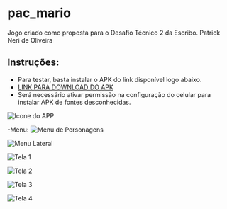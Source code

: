 # pac_mario

Jogo criado como proposta para o Desafio Técnico 2 da Escribo.
Patrick Neri de Oliveira

## Instruções:
- Para testar, basta instalar o APK do link disponível logo abaixo.
- [LINK PARA DOWNLOAD DO APK](https://drive.google.com/file/d/1bpGpl9CyOPfxkiCHLIjZMjv6NSKEUlhH/view?usp=sharing)
- Será necessário ativar permissão na configuração do celular para instalar APK de fontes desconhecidas.

![Icone do APP](https://lh3.googleusercontent.com/28zp_7utpNp7gZTNiO3Ast_Wv2zfksrVNmvBUDK94ou-RZm8WcbvfbyapMYAtmvLLDbLQm8Xd0mxYKRvG5IlaCT8kRsTfGBQ-NNuAEwXXuQRN9OrMVvbPv6XFxfU2c73qzEKjbT-mHEILv7QstUzJVKeT48hsklVmCgEXpo-Uk0MhSjFXzBphoqf3_Va_1zPeDOmSGGfnPs5EZnAXqLRkWzn5ocrU-OWypA8hLQ3AsI4EVnBVcjvi6DjsgFrvCRYcVYv7fhncTMPH-FhIKP9M9FeRrkC1CrH-wFQ7pAMd6z0hbObcch2zFxEVbSegpzrHrm8xGXodpkX_h3rgtY_4-1feEEYCfnCs-wdBXujZerCLypWoEQzinVwKh_PyGtEJ5NoO_yR7DZAs5AL8fzTQoqlXydLj5pcsUm2Hx1zG_y0sCQTuZlXzvUaLCmYkEL9Medykqg7KEDONcnAssugdeKq3OTaqRrN_9zinHpYANQabOlKa-6sKOopQ3b88Lo_2thcItCXVe56spJr1XF7BZkcPYDAh5JP4Jp69l_tfGjjVvXcB5eca28gnMF52U6XxyfaWhfxVX2eH8NzVkumR75JPOUNrYxwk7Le5nsSxhvHUuQmvB2KK_piGAnCrVAiBEIo_tvbVF3fO5m_hZCHYXBDtpmMrhMQFxUwxEycEsL9uvslMrVU3It-bebQvhRcrzwAnfISvv2UvFhzCTdLOP6bWUEztxwgo2DqEItZf5RtdqDu5QCBz-ctER6xLg=w329-h335-no?authuser=0)

-Menu:
![Menu de Personagens](https://lh3.googleusercontent.com/6mvAVKe19ec1tB3PGyYSRG7oBo90ivGi2wBoV4cAu3Hc8uTXDltyl9uG1a54CBbLvaGKSlhoyOPxHLBEdXlQmWScQVfOjRFr_UA8Pcg4yyd9QqtWNl9OYr7YBr9_kquzSVpluofb-0kCuuUAeVDv4teGUgHdQMSBFZq02b_ZB_lb7O-C_0_DLIum5v5dKpWAG9T7kp4MAF2wKVBYFyIMWx6EtmvLHwWD72A3cFaK2byw_928u6_mpO7LZoCSZyz_QqyJf8iuG0Pu-kyMK0XBYhvPnxgWqQM-48SnpO2C9vDUVFV3o59fKrTnGHWDC4-IYdrvldBUKydM1jh7kExCuKiqipklicwPbpZRLMFlFYC1l84yqx2LQsAx5WtZFBxLhUIvOML7i86Ri8U8DxwWzWHguFI8oUquO2wdxHEvMh2ojalLxPVmGh_p7pz3okx46XZ7bXvtMTfeebLWQ3J-K9SsuCqex-8H-lPMR_uNKDnZe1njsDw4MAghbztp1mQp0pDs0Yv-XPOIj_dh9YMMzGU9gai9XG32cwkIUVPpLjlLYOh_dfUh_VHTiFQj5nhyV6SUFoemMgO9dnhY4eHSFaTySZAHGMNWga_XVXVqi4gwPRb7AvfH4_PIGPruYEVhOw-Q7rZctGGGNnNTINw4wRvVTZeqDXPfQ4GeDVk0g5JUrV8K3-a-fJtIqsVjItOIDuvIz3ffQ1Doxv8-NPMLth5f0m7M1QO13WShh8BbqAS0VlQDEfUVKJJrHyDccA=w359-h797-no?authuser=0)

![Menu Lateral](https://lh3.googleusercontent.com/yyLDndigJtVLi0Zu3MdDM2VNq59L3VKfdPRmJnKUuKNII21BHob4F3BvgPkA6Vxxy19QBleAtnpOucvPxMZCG85dFEaMbCMRCcGYnocTw1Krg-uTo-e80I2sBBqjMPFkwef1HBJpGxBHPqRVnpHEAeGs-XCkYBo21sH3YaPtlpynBe9Z63QwkNrY5Qo_KwHNKZkbeXu6iJRfN2UqGZcNYQFvx9esCJr0WI27awDzCUF-J426xs6MYNV2Sr4OqweUpt_WjUyOgRTqmkB0WoiLjJ_bneBczSBdWH4JjbNIttUGYtC8nRI0oQQ83INAHRVV1uE-rieaiMYEIDMtEOERJV_ShDT6FrHSkh8tx5XD4X9obG_FbSN_JN18noNDCotIiRevL54DkHRI8stmEZcSSYW6St5HBJK2kT_PBdbdlNhSAplmBrjr1dBXum9wL6v4KL0tyWmCs0TppiKVPCxp6yMcGHY6KvhyiBoSFNSiBalRr8SXeg1VwljrAXvHgNc6cIDDWHI9vswF1lRuqB3l_xhzOW-wHtXvGuWuumkIrmBr8MBx_r5N2nU2Xv1H1_lOVmyuJRS58mQml_O48HrQ2wkhU3tYNY5ipJ3dirbkQnZK311UHNtdQ8IZY04ZXWWas3udMgF8TaniDeQ5ZI9MVqB0I5lyJU7uqzD3rKgz05EUhGvMf19-Uva5-CNHuhGW1d-KZralzQ-ZvkYdMfWn8wZ5l_PcPZWuQb2GwsHPgjfOiVFlNY3tKvY_5LvIvQ=w359-h797-no?authuser=0)

![Tela 1](https://lh3.googleusercontent.com/7D3K-P2AyWfWuk40zSbykiuuyZaZTCFF2Ek0Gltx_-Vu_GGNmcQW39gba7JEXvVJ4W58t124TjyQ9fgYqqcPHlfWAybiXBvk4sZ8lirzurllM6eHpp5DH7x9BKtF3ZOjYL_7HuPrGNkP-UIkfAs11A3_cOsc9mroy4ehCaOyYmvQEX9tQ2MjC8AetT6QCaGmAJhs7bRiimDyCzPrlenVBR2BuhIXzSqXTLD60clGUAbi6TH0LjRdTUafqkBZYo-lqCdKOBShi8MtvnHuLNOs-7-gcZxsMY3e7a3ErNRvb4eLgxlhMrFhXDnEBEkTnbasv4LKYAxy2eCKAj9Cg2BQx7DoSZDuDHyifY1giDVm3-YZaLBHm_yQdeFaMvToL1XV1ndWXFk-H0hiQ1iMdQlU0Hgd6nkPp325dEpkRZVZ6Zu_criGQV0WiqvFs7l2Hga_fVGh86jJevH1hzrG6671vNQqdNtA5JymkP7opaGavqNjgrXgo5KUkII38hUP1yaT5asb1ZZ9fLBBhWAPh9BFaUhqTnBNFjvNwR_4fu2vQgr1mot8MUcZ7ACCZDSWNa5RzFjKx73C2ENbTt2jPW0XJy16wQ9Lph70rLdlybT1ypERfwmVxhu_dYFa1aL6j-X1UHCMGKfG6eIUfysxFKVOB8X2vNtHb9x4uoIsrkLfzIpVtRFvInV8wV8Ctk-T51L2dXe4gY6_O0SXLgzwSfeFCdBSeEsWvDxIiFmgEui4n4WNFuoLsbXCmCgKzJd5qg=w359-h797-no?authuser=0)

![Tela 2](https://lh3.googleusercontent.com/SThQA-0KFP_ed8XLLutH1qp2kmXO_Jh7ytYBY_KQcCz6weKA6qJ24w8cOaCdYyU71D8JKYBGyjyzSqFrF2SrK9e_lQkaZ3m_oJ9_xAQ58bvqPewKsi82hbXRE5T_9CoqJkg86b9Xa3ydFGsc5nCTWjU6Fsns9-FeveK9IuoFi_jcKbe_RNTWNRkWbDjTtCzo9JsuFOu2_n7IJM3s7Izu7TQ5GZpRbkz0P46yH_9cN_l4U6GPlm4NjNlrCu4yxAfRmlkXbw9HVws7o4psS8prqJz0TopFp1cuqO2byVfSozN-8Irn6hrD-z7nGh2rqMs3oeCkRdcnhBVbJr5N1PoZS8GY2_Wf04HR6avw5tCNJ41SiUHMQNHJk9Uv2BkiJiOthIcKHaOX1EIEqMXLJ6CdFYqbKUVY_1QFBbIMgErF1cxriYn4xXoiLP9d3hqs8pc6CFO8kZorweolem0uPK8kcpAqX-Ua48zpHKsyZEcHAx7z2SWJ_yfZhwMNf1eam0IQphX6zJXn7FMUfoCte57N1w3gucovDp_EpT0YEoXBxKZd8AksTRJdZPXDUWtmIQLQEIV6GMIPPDRl_StpTJi9lIf8zcv4dLcYghYQPrTRcT1dNdlu4zWxtXmBy7m5PtQlrmkuRAKLm6rHa9-8HG3zpsw_oVDz8V5UvY105vL20sLqSxmdUr4uNggyCxXyvmDoOtU3OrNfrN5L17z_A_vkhdtR6C2MLcJ2b0kr8WeV0CWXTJQg9mDEY42Brm6q4A=w359-h797-no?authuser=0)

![Tela 3](https://lh3.googleusercontent.com/hpBU0XVqgaOT-LoSSz1l_52ThV2QjrFilaXH0ztZGQfpZK_fpjiqOBaEmTD3r3MISM8TC_lPQLTd7A5TeE9sd6DBcvLzk7OsFxrUw7V473qDIWcxnBAlpzwqkeOWPQdbUh2KGZZd4JdaphsMCiNTcFPbdRNbp1LFU92Tk9yEnmXT-T36mViQo5mzr3E4HjSP73j0qSqqgaAXydVUUFfr_YZhQZAbPVdzRzUfdU5XhToWcN-nRw4ZfnaMVnf8R4WBCVGrHk8pHmdqYwJeNaVGslnp5sFQJI71ZMuhvN_nfmbv3j5gYo3DFSZvaNSV576nlONhzvPejM_eMVPYM8BFhTU_hylwVXKSm49BI11o8EE0SqYGRWCx_naOyF6sAO9714zAWF7cZgDDtq7EWwVETkwla43xAFSRPFhiBBU-VnEPP21agp0o4_4I8ALlT2u6tzBMMq2KNPEd5JiRpJCzNWVWezmUwdC8pcKKsBU-5DxPkr_4Mmg9BNKcs0QQgXAgiFP0dftMV1bhM3ukuToCYkq3nUrEj_8tXE-M83zlHtOWpJkUFFzHjXMk3FLErOZfp4-8lre4R7Vug8OWc7kk_uro6ipGV2E2PX-VNPu7S-BtYWXuF7f4AihrnX6UZqm9_84Ktq2ak8F10C9_5fXu3P0kssYGapEwJTcqsVghWkYqpXy4pFhAwUYCWcHZn6m-PzTVYVsehFvCz4oRtmVD8yYoJbxMac0SOVm4bZzxdzkcMe3aTld2mDBnJtItwg=w359-h797-no?authuser=0)

![Tela 4](https://lh3.googleusercontent.com/J5PAl36Ukm1kIK2b4XN8hc-AfZde-8kKIB68WLYzQ7ZuFKLCDohfiJBvGBq3ZD-vSzz0v20dZygIdUZsOoHCRb8sUpWdR5DbP_N0BcdEKwVVK5gWWftco5pjNa3ryz---Pi4vNVsf6bNebqbADb_z2Qh_exW4TW4u-SO3LKJZtVGvIPCskOiEody0EtYeuw4BQs_OwMElOYNP0VMnNPcT7Eo_Fe6MbFnqcCtKab_vNdD-zI9r53TEOqdG_OFN4wsUmXai0g7Rf1GSDiKeAXCk6yA3sAxfXt6NbQ3CfOMze5-WXexHArGxE9p5-AvxI10BIyOgRsOwUzrqNC4k212_lqlu7KhbHc_XacB980tM0QWBQyYngeT3YDsIfLtrsv0yq4ALNsHKtup7SalRCuV-yK0z2ePR7CRcPFOCo4S4MbtYJN7elTkcwTT9TJHT47eQxyj2wYuvVLFwvPBtmPS2iKbWa_OUZH04tPsyweUdyDhFO7KRjQt0a2w5-rCI3PV2jJMwcIvZe0Q8MAzve4-J46U2CQSOnXB1l-ElUw2kB2Faljyr2zMkxeLss7AqXyQyve04XWvc-4bGqoc9gB5U0XwH92Ou6EgSX_5W-o8tPkE3UrZNX0NweO1fpZX3hOzWvx64sC1cDmaBLcV4t3nJToik4SrNqt52oWmMgdd3rUe5KRNC6AsDoHCt8ybesD7kMZMCtKT1YprbJAU0OPk0y3NCNgLyMdxasg9hzgv3-FGYNLtxnjfqxdKqcF9yA=w359-h797-no?authuser=0)
